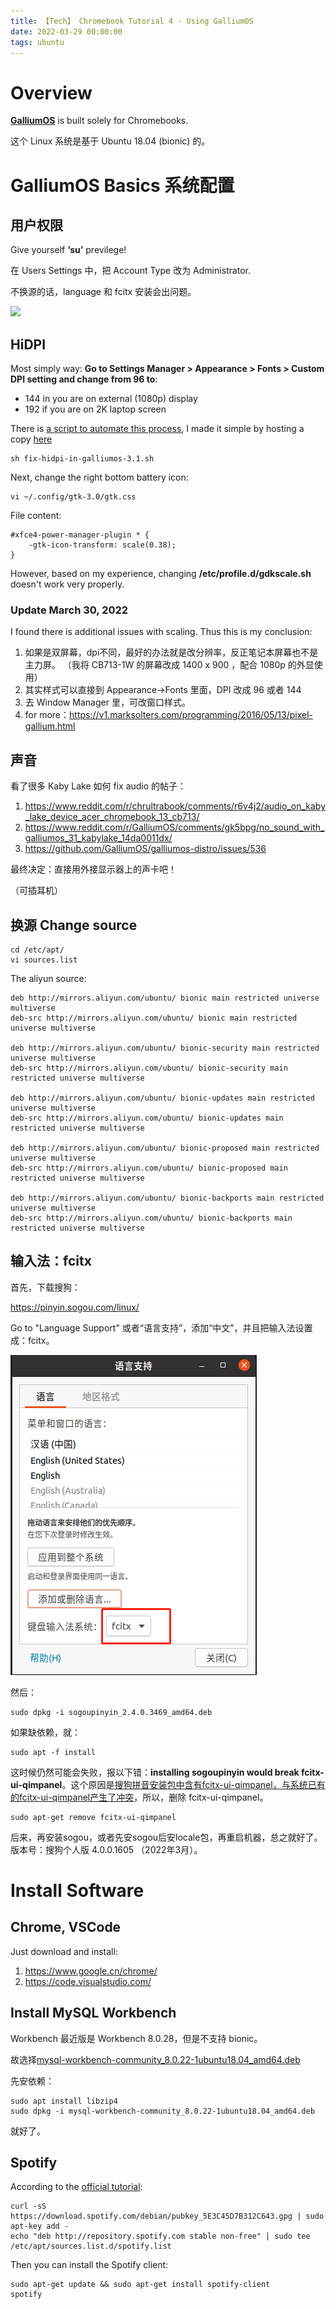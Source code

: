 ```yaml
---
title: 【Tech】 Chromebook Tutorial 4 - Using GalliumOS
date: 2022-03-29 00:00:00
tags: ubuntu
---
```


# Overview 

__[GalliumOS](https://wiki.galliumos.org/Welcome_to_the_GalliumOS_Wiki)__ is built solely for Chromebooks.

这个 Linux 系统是基于 Ubuntu 18.04 (bionic) 的。

# GalliumOS Basics 系统配置

## 用户权限

Give yourself __‘su’__ previlege!

在 Users Settings 中，把 Account Type 改为 Administrator. 

不换源的话，language 和 fcitx 安装会出问题。

![](/images/TODO.png)

## HiDPI

Most simply way: __Go to Settings Manager > Appearance > Fonts > Custom DPI setting and change from 96 to__:

* 144 in you are on external (1080p) display
* 192 if you are on 2K laptop screen

There is [a script to automate this process](https://jeromewu.github.io/how-to-fix-hidpi-issues-in-gulliam-os-3.1/), I made it simple by hosting a copy [here](/files/fix-hidpi-in-galliumos-3.1.sh)

    sh fix-hidpi-in-galliumos-3.1.sh

Next, change the right bottom battery icon: 

    vi ~/.config/gtk-3.0/gtk.css
    
File content:

    #xfce4-power-manager-plugin * {
        -gtk-icon-transform: scale(0.38);
    }

However, based on my experience, changing __/etc/profile.d/gdkscale.sh__ doesn't work very properly. 

### Update March 30, 2022

I found there is additional issues with scaling. Thus this is my conclusion: 

1. 如果是双屏幕，dpi不同，最好的办法就是改分辨率，反正笔记本屏幕也不是主力屏。
    （我将 CB713-1W 的屏幕改成 1400 x 900 ，配合 1080p 的外显使用）
1. 其实样式可以直接到 Appearance->Fonts 里面，DPI 改成 96 或者 144
1. 去 Window Manager 里，可改窗口样式。
1. for more：https://v1.marksolters.com/programming/2016/05/13/pixel-gallium.html

## 声音

看了很多 Kaby Lake 如何 fix audio 的帖子：

1. https://www.reddit.com/r/chrultrabook/comments/r6v4j2/audio_on_kaby_lake_device_acer_chromebook_13_cb713/
1. https://www.reddit.com/r/GalliumOS/comments/gk5bpg/no_sound_with_galliumos_31_kabylake_14da0011dx/
1. https://github.com/GalliumOS/galliumos-distro/issues/536

最终决定：直接用外接显示器上的声卡吧！

（可插耳机）

## 换源 Change source

    cd /etc/apt/
    vi sources.list

The aliyun source:

    deb http://mirrors.aliyun.com/ubuntu/ bionic main restricted universe multiverse
    deb-src http://mirrors.aliyun.com/ubuntu/ bionic main restricted universe multiverse

    deb http://mirrors.aliyun.com/ubuntu/ bionic-security main restricted universe multiverse
    deb-src http://mirrors.aliyun.com/ubuntu/ bionic-security main restricted universe multiverse

    deb http://mirrors.aliyun.com/ubuntu/ bionic-updates main restricted universe multiverse
    deb-src http://mirrors.aliyun.com/ubuntu/ bionic-updates main restricted universe multiverse

    deb http://mirrors.aliyun.com/ubuntu/ bionic-proposed main restricted universe multiverse
    deb-src http://mirrors.aliyun.com/ubuntu/ bionic-proposed main restricted universe multiverse

    deb http://mirrors.aliyun.com/ubuntu/ bionic-backports main restricted universe multiverse
    deb-src http://mirrors.aliyun.com/ubuntu/ bionic-backports main restricted universe multiverse

## 输入法：fcitx

首先，下载搜狗：

https://pinyin.sogou.com/linux/

Go to "Language Support" 或者“语言支持”，添加“中文”，并且把输入法设置成：fcitx。

![](/images/galliumos-fcitx-sogoupinyin.png)

然后：

    sudo dpkg -i sogoupinyin_2.4.0.3469_amd64.deb

如果缺依赖，就：

    sudo apt -f install

这时候仍然可能会失败，报以下错：__installing sogoupinyin would break fcitx-ui-qimpanel__。这个原因是[搜狗拼音安装包中含有fcitx-ui-qimpanel，与系统已有的fcitx-ui-qimpanel产生了冲突](https://www.bbsmax.com/A/MyJxmX4p5n/)，所以，删除 fcitx-ui-qimpanel。

    sudo apt-get remove fcitx-ui-qimpanel

后来，再安装sogou，或者先安sogou后安locale包，再重启机器，总之就好了。版本号：搜狗个人版 4.0.0.1605 （2022年3月）。

# Install Software

## Chrome, VSCode

Just download and install:

1. https://www.google.cn/chrome/
1. https://code.visualstudio.com/

## Install MySQL Workbench

Workbench 最近版是 Workbench 8.0.28，但是不支持 bionic。

故选择[mysql-workbench-community_8.0.22-1ubuntu18.04_amd64.deb](https://downloads.mysql.com/archives/get/p/8/file/mysql-workbench-community_8.0.22-1ubuntu18.04_amd64.deb)

先安依赖：

    sudo apt install libzip4
    sudo dpkg -i mysql-workbench-community_8.0.22-1ubuntu18.04_amd64.deb

就好了。

## Spotify

According to the [official tutorial](https://www.spotify.com/us/download/linux/):

    curl -sS https://download.spotify.com/debian/pubkey_5E3C45D7B312C643.gpg | sudo apt-key add - 
    echo "deb http://repository.spotify.com stable non-free" | sudo tee /etc/apt/sources.list.d/spotify.list

Then you can install the Spotify client:

    sudo apt-get update && sudo apt-get install spotify-client
    spotify


